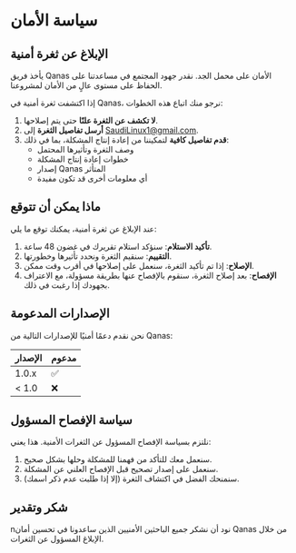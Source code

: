 # سياسة الأمان

## الإبلاغ عن ثغرة أمنية

يأخذ فريق Qanas الأمان على محمل الجد. نقدر جهود المجتمع في مساعدتنا على الحفاظ على مستوى عالٍ من الأمان لمشروعنا.

إذا اكتشفت ثغرة أمنية في Qanas، نرجو منك اتباع هذه الخطوات:

1. **لا تكشف عن الثغرة علنًا** حتى يتم إصلاحها.
2. **أرسل تفاصيل الثغرة** إلى [SaudiLinux1@gmail.com](mailto:SaudiLinux1@gmail.com).
3. **قدم تفاصيل كافية** لتمكيننا من إعادة إنتاج المشكلة، بما في ذلك:
   - وصف الثغرة وتأثيرها المحتمل
   - خطوات إعادة إنتاج المشكلة
   - إصدار Qanas المتأثر
   - أي معلومات أخرى قد تكون مفيدة

## ماذا يمكن أن تتوقع

عند الإبلاغ عن ثغرة أمنية، يمكنك توقع ما يلي:

1. **تأكيد الاستلام**: سنؤكد استلام تقريرك في غضون 48 ساعة.
2. **التقييم**: سنقيم الثغرة ونحدد تأثيرها وخطورتها.
3. **الإصلاح**: إذا تم تأكيد الثغرة، سنعمل على إصلاحها في أقرب وقت ممكن.
4. **الإفصاح**: بعد إصلاح الثغرة، سنقوم بالإفصاح عنها بطريقة مسؤولة، مع الاعتراف بجهودك إذا رغبت في ذلك.

## الإصدارات المدعومة

نحن نقدم دعمًا أمنيًا للإصدارات التالية من Qanas:

| الإصدار | مدعوم          |
| ------- | ------------------ |
| 1.0.x   | :white_check_mark: |
| < 1.0   | :x:                |

## سياسة الإفصاح المسؤول

نلتزم بسياسة الإفصاح المسؤول عن الثغرات الأمنية. هذا يعني:

1. سنعمل معك للتأكد من فهمنا للمشكلة وحلها بشكل صحيح.
2. سنعمل على إصدار تصحيح قبل الإفصاح العلني عن المشكلة.
3. سنمنحك الفضل في اكتشاف الثغرة (إلا إذا طلبت عدم ذكر اسمك).

## شكر وتقدير

nنود أن نشكر جميع الباحثين الأمنيين الذين ساعدونا في تحسين أمان Qanas من خلال الإبلاغ المسؤول عن الثغرات.
